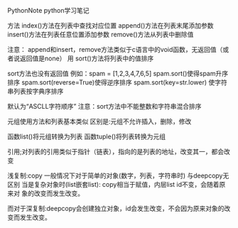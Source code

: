 PythonNote
python学习笔记

方法
index()方法在列表中查找对应位置
append()方法在列表末尾添加参数
insert()方法在列表任意位置添加参数
remove()方法从列表中删除值

注意：
append和insert，remove方法类似于c语言中的void函数，无返回值（或者说返回值是none）
用 sort()方法将列表中的值排序

sort方法也没有返回值
例如：spam = [1,2,3,4,7,6,5]
spam.sort()使得spam升序排序
spam.sort(reverse=True)使得逆序排序
spam.sort(key=str.lower) 使字符串列表按字典序排序

默认为“ASCLL字符顺序”
注意：sort方法中不能整数和字符串混合排序

元组使用方法和列表基本类似
区别是:元组不允许插入，删除，修改

函数list()将元组转换为列表
函数tuple()将列表转换为元组

引用;对列表的引用类似于指针（链表），指向的是列表的地址，改变其一，都会改变

浅复制:copy 一般情况下对于简单的对象(数字，列表，字符串时) 与deepcopy无区别
当是复杂对象时(list嵌套list): copy相当于赋值，内层list id不变，会随着原来对
象的改变而发生改变。

而对于深复制:deepcopy会创建独立对象，id会发生改变，不会因为原来对象的改变而发生改变。
